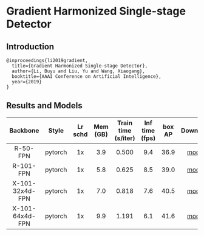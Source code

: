 # Gradient Harmonized Single-stage Detector

## Introduction

```
@inproceedings{li2019gradient,
  title={Gradient Harmonized Single-stage Detector},
  author={Li, Buyu and Liu, Yu and Wang, Xiaogang},
  booktitle={AAAI Conference on Artificial Intelligence},
  year={2019}
}
```

## Results and Models

|    Backbone     |  Style  | Lr schd | Mem (GB) | Train time (s/iter) | Inf time (fps) | box AP | Download |
| :-------------: | :-----: | :-----: | :------: | :-----------------: | :------------: | :----: | :------: |
|    R-50-FPN     | pytorch |   1x    |   3.9    | 0.500               | 9.4            |  36.9  | [model](https://open-mmlab.s3.ap-northeast-2.amazonaws.com/mmdetection/models/ghm/retinanet_ghm_r50_fpn_1x_20190608-b9aa5862.pth) |
|    R-101-FPN    | pytorch |   1x    |   5.8    | 0.625               | 8.5            |  39.0  | [model](https://open-mmlab.s3.ap-northeast-2.amazonaws.com/mmdetection/models/ghm/retinanet_ghm_r101_fpn_1x_20190608-b885b74a.pth) |
| X-101-32x4d-FPN | pytorch |   1x    |   7.0    | 0.818               | 7.6            |  40.5  | [model](https://open-mmlab.s3.ap-northeast-2.amazonaws.com/mmdetection/models/ghm/retinanet_ghm_x101_32x4d_fpn_1x_20190608-ed295d22.pth) |
| X-101-64x4d-FPN | pytorch |   1x    |   9.9    | 1.191               | 6.1            |  41.6  | [model](https://open-mmlab.s3.ap-northeast-2.amazonaws.com/mmdetection/models/ghm/retinanet_ghm_x101_64x4d_fpn_1x_20190608-7f2037ce.pth) |
